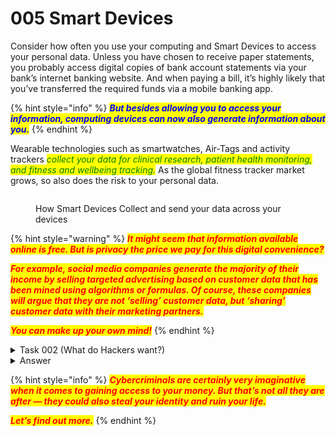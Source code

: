 # 005 Smart Devices

Consider how often you use your computing and Smart Devices to access your personal data. Unless you have chosen to receive paper statements, you probably access digital copies of bank account statements via your bank’s internet banking website. And when paying a bill, it’s highly likely that you’ve transferred the required funds via a mobile banking app.

{% hint style="info" %}
_<mark style="color:blue;">**But besides allowing you to access your information, computing devices can now also generate information about you.**</mark>_
{% endhint %}

Wearable technologies such as smartwatches, Air-Tags and activity trackers _<mark style="color:green;">collect your data for clinical research, patient health monitoring, and fitness and wellbeing tracking.</mark>_ As the global fitness tracker market grows, so also does the risk to your personal data.

<figure><img src="https://contenthub.netacad.com/sgp/i2cs/7.1/en-US/m1/course/en-US/assets/236333b91e740387878fa18efc40f31c1039d7c5.gif" alt=""><figcaption><p>How Smart Devices Collect and send your data across your devices</p></figcaption></figure>

{% hint style="warning" %}
_<mark style="color:red;">**It might seem that information available online is free. But is privacy the price we pay for this digital convenience?**</mark>_

_<mark style="color:red;">**For example, social media companies generate the majority of their income by selling targeted advertising based on customer data that has been mined using algorithms or formulas. Of course, these companies will argue that they are not ‘selling’ customer data, but ‘sharing’ customer data with their marketing partners.**</mark>_

_<mark style="color:red;">**You can make up your own mind!**</mark>_
{% endhint %}

<details>

<summary>Task 002 (What do Hackers want?)</summary>

So, with all this information about you available online, what do hackers want? Of course, they want your money.

Can you think of an example that you have experienced yourself or that you have heard or read about, where cybercriminals have accessed or tried to access financial information online?

**Share your example in the box below, then Submit. Once you have entered your example, select Show answer to reveal a summary response.**

</details>

<details>

<summary>Answer</summary>

Were you able to think of at least one example?

A cybercriminal can take advantage of your relationships, accessing your online accounts and appealing to your good nature to try and trick you into wiring money to your friends or family in a time of need. For example, there have been many reported cases of hackers impersonating family members and sending messages stating that they need money wired in order to get home from abroad after losing their wallets.

And while you may think that your frequent flyer air miles are not valuable to cybercriminals, think again. In 2015, cybercriminals hacked approximately 10,000 American Airlines and United accounts, booking free flights and upgrades using stolen credentials. Even though the frequent flyer miles were returned to the customers by the airlines, this example demonstrates the value of your login credentials.

</details>

{% hint style="info" %}
_<mark style="color:red;">**Cybercriminals are certainly very imaginative when it comes to gaining access to your money. But that’s not all they are after — they could also steal your identity and ruin your life.**</mark>_

_<mark style="color:red;">**Let’s find out more.**</mark>_
{% endhint %}

